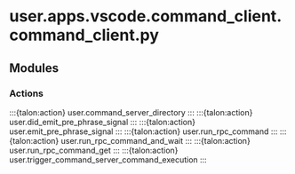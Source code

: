 # user.apps.vscode.command_client.command_client.py
## Modules
### Actions
:::{talon:action} user.command_server_directory
:::
:::{talon:action} user.did_emit_pre_phrase_signal
:::
:::{talon:action} user.emit_pre_phrase_signal
:::
:::{talon:action} user.run_rpc_command
:::
:::{talon:action} user.run_rpc_command_and_wait
:::
:::{talon:action} user.run_rpc_command_get
:::
:::{talon:action} user.trigger_command_server_command_execution
:::